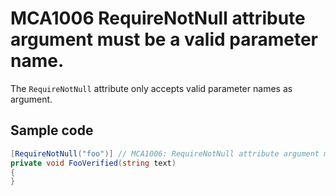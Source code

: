 # MCA1006 RequireNotNull attribute argument must be a valid parameter name.

The `RequireNotNull` attribute only accepts valid parameter names as argument.

## Sample code

```cs
[RequireNotNull("foo")] // MCA1006: RequireNotNull attribute argument must be a valid parameter name.
private void FooVerified(string text)
{
}
```
